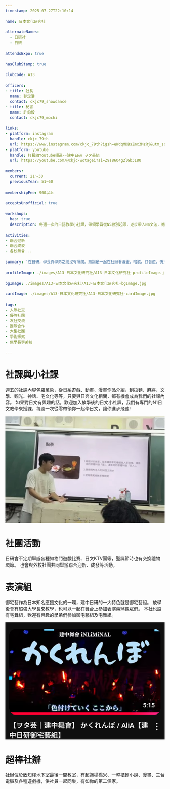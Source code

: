 ```yaml
---
timestamp: 2025-07-27T22:10:14

name: 日本文化研究社

alternateNames:
  - 日研社
  - 日研

attendsExpo: true

hasClubStamp: true

clubCode: A13

officers:
- title: 社長
  name: 郭定澐
  contact: ckjc79_showdance
- title: 秘書
  name: 許鈞毅
  contact: ckjc79_mochi

links:
- platform: instagram
  handle: ckjc_79th
  url: https://www.instagram.com/ckjc_79th?igsh=eWdqMDBsZmx3MzRj&utm_source=qr
- platform: youtube
  handle: 打藝組Youtube頻道--建中日研 ヲタ芸組
  url: https://youtube.com/@ckjc-wotagei?si=Z9s86O4g2lGb3180

members:
  current: 21～30
  previousYear: 51~60

membershipFee: 900以上

acceptsUnofficial: true

workshops:
  has: true
  description: 每週一次的日語教學小社課，帶領學員從N5級別起頭，逐步帶入N4文法，循序漸進地進行日語學習。

activities:
- 聯合迎新
- 聯合成發
- 各校舞會...

summary: '在日研，學長與學弟之間沒有隔閡。無論是一起在社辦看漫畫、唱歌、打音遊、快打，或是一起去吃拉麵、打機、打御宅藝。日研的社團生活就是這麼輕鬆愜意。'

profileImage: ./images/A13-日本文化研究社/A13-日本文化研究社-profileImage.jpg

bgImage: ./images/A13-日本文化研究社/A13-日本文化研究社-bgImage.jpg

cardImage: ./images/A13-日本文化研究社/A13-日本文化研究社-cardImage.jpg

tags:
- 人際社交
- 優等社團
- 友社交流
- 團隊合作
- 大型社團
- 學術探究
- 無學長學弟制

---
```


# 社課與小社課
週五的社課內容包羅萬象，從日系遊戲、動畫、漫畫作品介紹，到拉麵、麻將、文學、觀光、神話、宅文化等等，只要與日奔文化相關，都有機會成為我們的社課內容。
如果對日文有興趣的話，歡迎加入放學後的日文小社課，我們有專門的N1日文教學來授課，每週一次從零帶領你一起學日文，讓你進步飛速!

![週五社課](./images/A13-日本文化研究社/A13-日本文化研究社-content-0.jpg)

# 社團活動
日研會不定期舉辦各種如格鬥遊戲比賽、日文KTV團等，聖誕節時也有交換禮物環節。
也會與外校社團共同舉辦聯合迎新、成發等活動。

# 表演組
御宅藝作為日本知名應援文化的一環，建中日研的一大特色就是御宅藝組。
放學後會有超強大學長來教學，也可以一起在舞台上參加表演羨煞觀眾們。
本社也設有宅舞組，歡迎有興趣的學弟們參加御宅藝組及宅舞組。

![建中舞會表演照片](./images/A13-日本文化研究社/A13-日本文化研究社-content-1.jpg)
 
# 超棒社辦
社辦位於致知樓地下室最後一間教室，有超讚榻榻米、一整櫃輕小說、漫畫、三台電腦及各種遊戲機，供社員一起同樂，有如你的第二個家。
